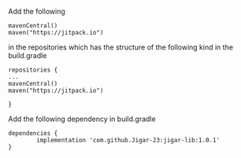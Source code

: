 Add the following

    mavenCentral()
    maven("https://jitpack.io")

in the repositories which has the structure of the following kind in the build.gradle

    repositories {
    ...
    mavenCentral()
    maven("https://jitpack.io")
    
    }
Add the following dependency in build.gradle

    dependencies {
	        implementation 'com.github.Jigar-23:jigar-lib:1.0.1'
	}






